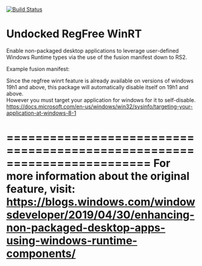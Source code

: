 [![Build Status](https://dev.azure.com/microsoft/Dart/_apis/build/status/Undocked%20RegFree%20WinRT%20Nuget?branchName=master)](https://dev.azure.com/microsoft/Dart/_build/latest?definitionId=47851&branchName=master)

# Undocked RegFree WinRT

Enable non-packaged desktop applications 
to leverage user-defined Windows Runtime types via the use of the 
fusion manifest down to RS2. 

Example fusion manifest:
<?xml version="1.0" encoding="UTF-8" standalone="yes"?>
<assembly xmlns="urn:schemas-microsoft-com:asm.v1" manifestVersion="1.0">
  <file name="TestComponent.dll">
    <activatableClass
        clsid="TestComponent.Class1"
        threadingModel="Both"
        xmlns="urn:schemas-microsoft-com:winrt.v1" />
    <activatableClass
        clsid="TestComponent.Class2"
        threadingModel="sta"
        xmlns="urn:schemas-microsoft-com:winrt.v1" />
    <activatableClass
        clsid="TestComponent.Class3"
        threadingModel="mta"
        xmlns="urn:schemas-microsoft-com:winrt.v1" />
  </file>
</assembly>

Since the regfree winrt feature is already available on versions of windows 19h1 and above, 
this package will automatically disable itself on 19h1 and above.  
However you must target your application for windows for it to self-disable.
https://docs.microsoft.com/en-us/windows/win32/sysinfo/targeting-your-application-at-windows-8-1

========================================================================
For more information about the original feature, visit:
https://blogs.windows.com/windowsdeveloper/2019/04/30/enhancing-non-packaged-desktop-apps-using-windows-runtime-components/
========================================================================

